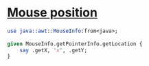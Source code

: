 [1]: http://rosettacode.org/wiki/Mouse_position

# [Mouse position][1]

```perl
use java::awt::MouseInfo:from<java>;
 
given MouseInfo.getPointerInfo.getLocation {
    say .getX, 'x', .getY;
}
```